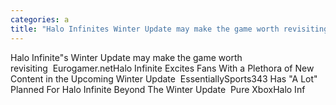 ```yaml
---
categories: a
title: "Halo Infinites Winter Update may make the game worth revisiting  Eurogamernet"
---
```

Halo Infinite"s Winter Update may make the game worth revisiting&nbsp;&nbsp;Eurogamer.netHalo Infinite Excites Fans With a Plethora of New Content in the Upcoming Winter Update&nbsp;&nbsp;EssentiallySports343 Has "A Lot" Planned For Halo Infinite Beyond The Winter Update&nbsp;&nbsp;Pure XboxHalo Inf